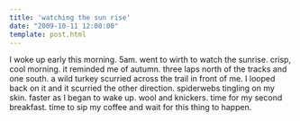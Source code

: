 ```yaml
---
title: 'watching the sun rise'
date: "2009-10-11 12:00:00"
template: post.html
---
```


I woke up early this morning. 5am. went to wirth to watch the sunrise. crisp, cool morning. it reminded me of autumn. three laps north of the tracks and one south. a wild turkey scurried across the trail in front of me. I looped back on it and it scurried the other direction. spiderwebs tingling on my skin. faster as I began to wake up. wool and knickers. time for my second breakfast. time to sip my coffee and wait for this thing to happen.